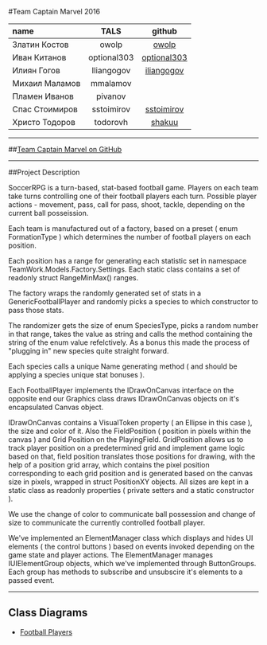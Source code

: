 #Team Captain Marvel 2016

| name | TALS | github 
| :------------------ | :-------------------: | :--------------------: |
| Златин Костов | owolp | [owolp](https://github.com/owolp) |
| Иван Китанов | optional303 | [optional303](https://github.com/optional303) |
| Илиян Гогов | Iliangogov | [iliangogov](https://github.com/iliangogov) |
| Михаил Маламов | mmalamov |  |
| Пламен Иванов | pivanov | |
| Спас Стоимиров | sstoimirov | [sstoimirov](https://github.com/sstoimirov) |
| Христо Тодоров | todorovh | [shakuu](https://github.com/shakuu) |

------------------
##[Team Captain Marvel on GitHub](https://github.com/Team-Captain-Marvel-2016)

------------------
##Project Description

SoccerRPG is a turn-based, stat-based football game. Players on each team take turns controlling one of their football players each turn.
Possible player actions - movement, pass, call for pass, shoot, tackle, depending on the current ball posseission.

Each team is manufactured out of a factory, based on a preset ( enum FormationType ) which determines the number of football players on each position.

Each position has a range for generating each statistic set in namespace TeamWork.Models.Factory.Settings. Each static class contains a set of readonly struct RangeMinMax() ranges.

The factory wraps the randomly generated set of stats in a GenericFootballPlayer and randomly picks a species to which constructor to pass those stats. 

The randomizer gets the size of enum SpeciesType, picks a random number in that range, takes the value as string and calls the method containing the string of the enum value refelctively.
As a bonus this made the process of "plugging in" new species quite straight forward.

Each species calls a unique Name generating method ( and should be applying a species unique stat bonuses ).

Each FootballPlayer implements the IDrawOnCanvas interface on the opposite end our Graphics class draws IDrawOnCanvas objects on it's encapsulated Canvas object.

IDrawOnCanvas contains a VisualToken property ( an Ellipse in this case ), the size and color of it. Also the FieldPosition ( position in pixels within the canvas ) and Grid Position on the PlayingField.
GridPosition allows us to track player position on a predetermined grid and implement game logic based on that, field position translates those positions for drawing, with the help of a position grid array, which contains the pixel position corresponding to each grid position and is generated based on the canvas size in pixels, wrapped in struct PositionXY objects. All sizes are kept in a static class as readonly properties ( private setters and a static constructor ).

We use the change of color to communicate ball possession and change of size to communicate the currently controlled football player.

We've implemented an ElementManager class which displays and hides UI elements ( the control buttons ) based on events invoked depending on the game state and player actions.
The ElementManager manages IUIElementGroup objects, which we've implemented through ButtonGroups. Each group has methods to subscribe and unsubscire it's elements to a passed event.

------------------
## Class Diagrams
  - [Football Players](https://github.com/Team-Captain-Marvel-2016/TeamWorkSkeletonSample/blob/master/TeamWorkSkeleton/FootballPlayerAssembly/FootballPlayerDiagram.cd0)

  